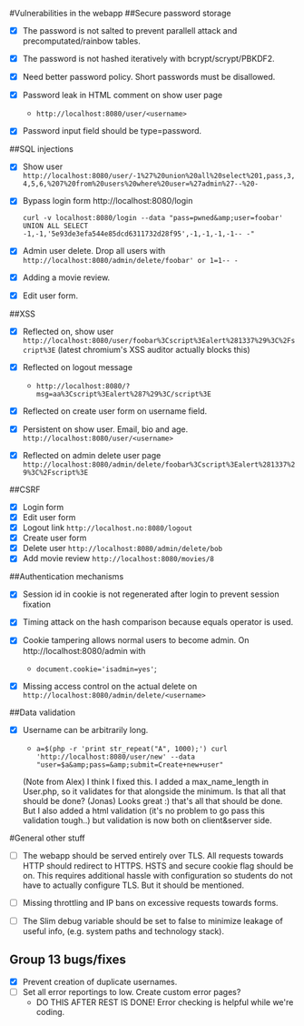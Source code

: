 #Vulnerabilities in the webapp
##Secure password storage


- [x] The password is not salted to prevent parallell attack and precomputated/rainbow tables.
- [x] The password is not hashed iteratively with bcrypt/scrypt/PBKDF2.
- [x] Need better password policy. Short passwords must be disallowed.
- [x] Password leak in HTML comment on show user page
	- `http://localhost:8080/user/<username>`
- [x] Password input field should be type=password.


##SQL injections


- [x] Show user 
	`http://localhost:8080/user/-1%27%20union%20all%20select%201,pass,3,4,5,6,%207%20from%20users%20where%20user=%27admin%27--%20-`
- [x] Bypass login form http://localhost:8080/login</p>
	`curl -v localhost:8080/login --data "pass=pwned&amp;user=foobar' UNION ALL SELECT -1,-1,'5e93de3efa544e85dcd6311732d28f95',-1,-1,-1,-1-- -"`
- [x] Admin user delete. Drop all users with
		`http://localhost:8080/admin/delete/foobar' or 1=1-- -`
- [x] Adding a movie review.
- [x] Edit user form.


##XSS

- [x] Reflected on, show user 
	`http://localhost:8080/user/foobar%3Cscript%3Ealert%281337%29%3C%2Fscript%3E`
(latest chromium's XSS auditor actually blocks this)
- [x] Reflected on logout message
	- `http://localhost:8080/?msg=aa%3Cscript%3Ealert%287%29%3C/script%3E`
- [x] Reflected on create user form on username field.
- [x] Persistent on show user. Email, bio and age. `http://localhost:8080/user/<username>`
- [x] Reflected on admin delete user page `http://localhost:8080/admin/delete/foobar%3Cscript%3Ealert%281337%29%3C%2Fscript%3E`


##CSRF

- [x] Login form
- [x] Edit user form
- [x] Logout link `http://localhost.no:8080/logout`
- [x] Create user form
- [x] Delete user `http://localhost:8080/admin/delete/bob`
- [x] Add movie review `http://localhost:8080/movies/8`

##Authentication mechanisms

- [x] Session id in cookie is not regenerated after login to prevent session fixation
- [x] Timing attack on the hash comparison because equals operator is used.
- [x] Cookie tampering allows normal users to become admin. On http://localhost:8080/admin with
	- `document.cookie='isadmin=yes'`;
- [x] Missing access control on the actual delete on `http://localhost:8080/admin/delete/<username>`


##Data validation

- [x] Username can be arbitrarily long.
	- `a=$(php -r 'print str_repeat("A", 1000);')
	curl 'http://localhost:8080/user/new' --data "user=$a&amp;pass=&amp;submit=Create+new+user"`

	(Note from Alex) I think I fixed this. I added a max_name_length in User.php, so it validates for that alongside the minimum. Is that all that should be done?
	(Jonas) Looks great :) that's all that should be done. But I also added a html validation (it's no problem to go pass this validation tough..) but validation is now both on client&server side.


#General other stuff

- [ ] The webapp should be served entirely over TLS. All requests towards HTTP should redirect to HTTPS. HSTS and secure cookie flag should be on. This requires additional hassle with configuration so students do not have to actually configure TLS. But it should be mentioned.
- [ ] Missing throttling and IP bans on excessive requests towards forms.
- [ ] The Slim debug variable should be set to false to minimize leakage of useful info, (e.g. system paths and technology stack).


## Group 13 bugs/fixes
- [x] Prevent creation of duplicate usernames.
- [ ] Set all error reportings to low. Create custom error pages?
	- DO THIS AFTER REST IS DONE! Error checking is helpful while we're coding.
